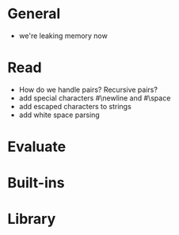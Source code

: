 # General
- we're leaking memory now

# Read
- How do we handle pairs? Recursive pairs?
- add special characters #\newline and #\space
- add escaped characters to strings
- add white space parsing

# Evaluate

# Built-ins

# Library
